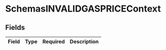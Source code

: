 # SchemasINVALIDGASPRICEContext


## Fields

| Field       | Type        | Required    | Description |
| ----------- | ----------- | ----------- | ----------- |